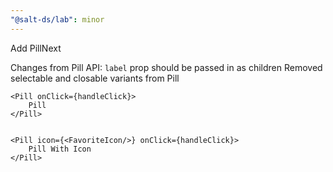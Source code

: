 ```yaml
---
"@salt-ds/lab": minor
---
```


Add PillNext

Changes from Pill API: `label` prop should be passed in as children
Removed selectable and closable variants from Pill

```tsx
<Pill onClick={handleClick}>
    Pill
</Pill>


<Pill icon={<FavoriteIcon/>} onClick={handleClick}>
    Pill With Icon
</Pill>
```
